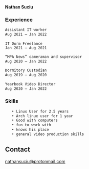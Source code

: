 #### Nathan Suciu



### Experience

```markdown
Assistant IT worker
Aug 2021 – Jan 2022 
      
IT Dorm Freelance
Jan 2021 – Aug 2021

“MPA News” cameraman and supervisor
Aug 2020 – Jan 2022

Dormitory Custodian
Aug 2019 – Aug 2020 
      
Yearbook Video Director
Aug 2020 – Jan 2022
```

### Skills
```markdown
   • Linux User for 2.5 years
   • Arch linux user for 1 year
   • Good with computers
   • fun to work with
   • knows his place
   • general video production skills
```
## Contact
nathansuciu@protonmail.com

